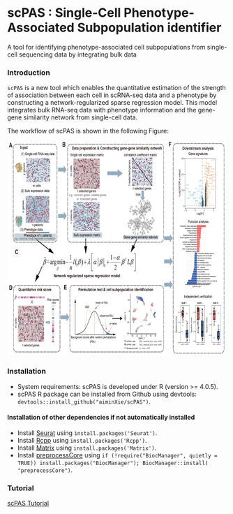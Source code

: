 # scPAS : Single-Cell Phenotype-Associated Subpopulation identifier
 A tool for identifying phenotype-associated cell subpopulations from single-cell sequencing data by integrating bulk data
### Introduction ###
`scPAS` is a new tool which enables the quantitative estimation of the strength of association between each cell in scRNA-seq data and a phenotype by constructing a network-regularized sparse regression model. This model integrates bulk RNA-seq data with phenotype information and the gene-gene similarity network from single-cell data. 

The workflow of scPAS is shown in the following Figure:

<p align="center">
<img src=Flow_diagram.png height="492" width="700">
</p>

### Installation ###
* System requirements: scPAS is developed under R (version >= 4.0.5).
* scPAS R package can be installed from Github using devtools: `devtools::install_github("aiminXie/scPAS")`.

#### Installation of other dependencies if not automatically installed
- Install [Seurat](https://github.com/satijalab/seurat) using `install.packages('Seurat')`.
- Install [Rcpp](https://cran.r-project.org/web/packages/Rcpp/index.html) using `install.packages('Rcpp')`.
- Install [Matrix](https://cran.r-project.org/web/packages/Matrix/index.html) using `install.packages('Matrix')`.
- Install [preprocessCore](https://www.bioconductor.org/packages/release/bioc/html/preprocessCore.html) using `if (!require("BiocManager", quietly = TRUE)) install.packages("BiocManager"); BiocManager::install( "preprocessCore")`.

### Tutorial ###
[scPAS Tutorial](https://aiminxie.github.io/scPAS/vignettes/scPAS_Tutorial.html)

